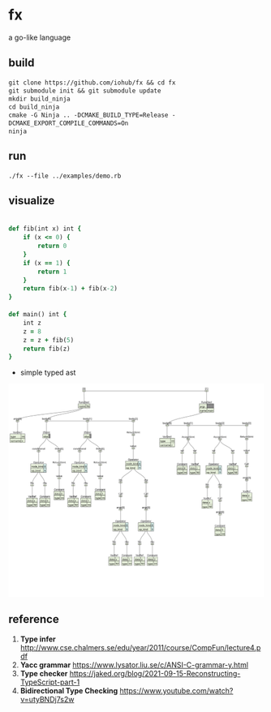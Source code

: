 # fx
a go-like language

## build
```shell
git clone https://github.com/iohub/fx && cd fx
git submodule init && git submodule update
mkdir build_ninja
cd build_ninja
cmake -G Ninja .. -DCMAKE_BUILD_TYPE=Release -DCMAKE_EXPORT_COMPILE_COMMANDS=On
ninja
```
## run
```shell
./fx --file ../examples/demo.rb
```

## visualize
```ruby

def fib(int x) int {
    if (x <= 0) {
        return 0
    }
    if (x == 1) {
        return 1
    }
    return fib(x-1) + fib(x-2)
}

def main() int {
    int z
    z = 8
    z = z + fib(5)
    return fib(z)
}
```

* simple typed ast
<img src="./imgs/fib.svg">

## reference

1. **Type infer**
http://www.cse.chalmers.se/edu/year/2011/course/CompFun/lecture4.pdf
2. **Yacc grammar**
https://www.lysator.liu.se/c/ANSI-C-grammar-y.html
3. **Type checker** https://jaked.org/blog/2021-09-15-Reconstructing-TypeScript-part-1
4. **Bidirectional Type Checking** https://www.youtube.com/watch?v=utyBNDj7s2w
